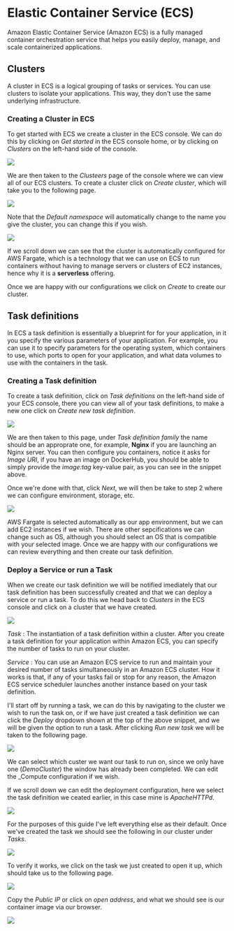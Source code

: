 # Elastic Container Service (ECS)
Amazon Elastic Container Service (Amazon ECS) is a fully managed container orchestration service that helps you easily deploy, manage, and scale containerized applications.

## Clusters
A cluster in ECS is a logical grouping of tasks or services. You can use clusters to isolate your applications. This way, they don't use the same underlying infrastructure.

### Creating a Cluster in ECS
To get started with ECS we create a cluster in the ECS console. We can do this by clicking on _Get started_ in the ECS console home, or by clicking on _Clusters_ on the left-hand side of the console. 

![](images/clusters.png)

We are then taken to the _Clusteers_ page of the console where we can view all of our ECS clusters. To create a cluster click on _Create cluster_, which will take you to the following page.

![](images/create-cluster.png)

Note that the _Default namespace_ will automatically change to the name you give the cluster, you can change this if you wish.

![](images/create-cluster-infra.png)

If we scroll down we can see that the cluster is automatically configured for AWS Fargate, which is a technology that we can use on ECS to run containers without having to manage servers or clusters of EC2 instances, hence why it is a __serverless__ offering.

Once we are happy with our configurations we click on _Create_ to create our cluster.

## Task definitions
In ECS a task definition is essentially a blueprint for for your application, in it you specify the various parameters of your application. For example, you can use it to specify parameters for the operating system, which containers to use, which ports to open for your application, and what data volumes to use with the containers in the task.

### Creating a Task definition
To create a task definition, click on _Task definitions_ on the left-hand side of your ECS console, there you can view all of your task definitions, to make a new one click on _Create new task definition_.

![](images/create-task-def.png)

We are then taken to this page, under _Task definition family_ the name should be an approprate one, for example, __Nginx__ if you are launching an Nginx server. You can then configure you containers, notice it asks for _Image URI_, if you have an image on DockerHub, you should be able to simply provide the _image:tag_ key-value pair, as you can see in the snippet above.

Once we're done with that, click _Next_, we will then be take to step 2 where we can configure environment, storage, etc.

![](images/create-td-config-env.png)

AWS Fargate is selected automatically as our app environment, but we can add EC2 instances if we wish. There are other sepcifications we can change such as OS, although you should select an OS that is compatible with your selected image. Once we are happy with our configurations we can review everything and then create our task definition.

### Deploy a Service or run a Task
When we create our task definition we will be notified imediately that our task definition has been successfully created and that we can deploy a service or run a task. To do this we head back to _Clusters_ in the ECS console and click on a cluster that we have created.

![](images/democluster.png)

_Task_ : The instantiation of a task definition within a cluster. After you create a task definition for your application within Amazon ECS, you can specify the number of tasks to run on your cluster.

_Service_ : You can use an Amazon ECS service to run and maintain your desired number of tasks simultaneously in an Amazon ECS cluster. How it works is that, if any of your tasks fail or stop for any reason, the Amazon ECS service scheduler launches another instance based on your task definition.

I'll start off by running a task, we can do this by navigating to the cluster we wish to run the task on, or if we have just created a task definition we can click the _Deploy_ dropdown shown at the top of the above snippet, and we will be given the option to run a task. After clicking _Run new task_ we will be taken to the following page.

![](images/run-task.png)

We can select which custer we want our task to run on, since we only have one (_DemoCluster_) the window has already been completed. We can edit the _Compute configuration if we wish.

If we scroll down we can edit the deployment configuration, here we select the task definition we ceated earlier, in this case mine is _ApacheHTTPd_.

![](images/deploy-config.png)

For the purposes of this guide I've left everything else as their default. Once we've created the task we should see the following in our cluster under _Tasks_.

![](images/tasks.png)

To verify it works, we click on the task we just created to open it up, which should take us to the following page.

![](images/demotask.png)

Copy the _Public IP_ or click on _open address_, and what we should see is our container image via our browser.

![](images/ecs-http-browser.png)